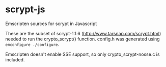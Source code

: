 scrypt-js
=========

Emscripten sources for scrypt in Javascript

These are the subset of scrypt-1.1.6 (http://www.tarsnap.com/scrypt.html) needed
to run the crypto_scrypt() function.  config.h was generated using `emconfigure
./configure`.

Emscripten doesn't enable SSE support, so only crypto_scrypt-nosse.c is included.